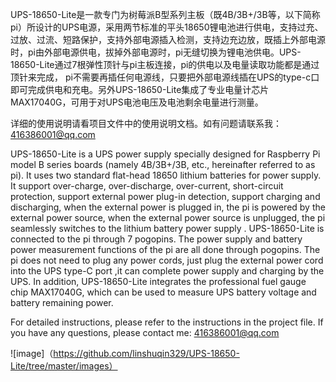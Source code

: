 UPS-18650-Lite是一款专门为树莓派B型系列主板（既4B/3B+/3B等，以下简称pi）所设计的UPS电源，采用两节标准的平头18650锂电池进行供电，支持过充、过放、过流、短路保护，支持外部电源插入检测，支持边充边放，既插上外部电源时，pi由外部电源供电，拔掉外部电源时，pi无缝切换为锂电池供电。UPS-18650-Lite通过7根弹性顶针与pi主板连接，pi的供电以及电量读取功能都是通过顶针来完成， pi不需要再插任何电源线，只要把外部电源线插在UPS的type-c口即可完成供电和充电。另外UPS-18650-Lite集成了专业电量计芯片MAX17040G，可用于对UPS电池电压及电池剩余电量进行测量。


详细的使用说明请看项目文件中的使用说明文档。如有问题请联系我：416386001@qq.com





UPS-18650-Lite is a UPS power supply specially designed for Raspberry Pi model B series boards (namely 4B/3B+/3B, etc., hereinafter referred to as pi). It uses two standard flat-head 18650 lithium batteries for power supply. It support  over-charge, over-discharge, over-current, short-circuit protection, support external power plug-in detection, support charging and discharging, when the external power is plugged in, the pi is powered by the external power source, when the external power source is unplugged, the pi seamlessly switches to the lithium battery power supply . UPS-18650-Lite is connected to the pi through 7 pogopins. The power supply and battery power measurement functions of the pi are all done through pogopins. The pi does not need to plug any power cords, just plug the external power cord into the UPS type-C port ,it can complete power supply and charging by the UPS. In addition, UPS-18650-Lite integrates the professional fuel gauge chip MAX17040G, which can be used to measure UPS battery voltage and battery remaining power.


For detailed instructions, please refer to the instructions in the project file. If you have any questions, please contact me: 416386001@qq.com



![image]（https://github.com/linshuqin329/UPS-18650-Lite/tree/master/images）

